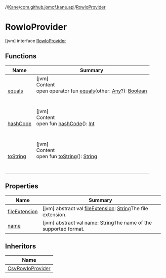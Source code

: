 //[Kane](../../index.md)/[com.github.jomof.kane.api](../index.md)/[RowIoProvider](index.md)



# RowIoProvider  
 [jvm] interface [RowIoProvider](index.md)   


## Functions  
  
|  Name|  Summary| 
|---|---|
| <a name="kotlin/Any/equals/#kotlin.Any?/PointingToDeclaration/"></a>[equals](../../com.github.jomof.kane.impl.visitor/-difference-visitor/index.md#%5Bkotlin%2FAny%2Fequals%2F%23kotlin.Any%3F%2FPointingToDeclaration%2F%5D%2FFunctions%2F-1279169165)| <a name="kotlin/Any/equals/#kotlin.Any?/PointingToDeclaration/"></a>[jvm]  <br>Content  <br>open operator fun [equals](../../com.github.jomof.kane.impl.visitor/-difference-visitor/index.md#%5Bkotlin%2FAny%2Fequals%2F%23kotlin.Any%3F%2FPointingToDeclaration%2F%5D%2FFunctions%2F-1279169165)(other: [Any](https://kotlinlang.org/api/latest/jvm/stdlib/kotlin/-any/index.html)?): [Boolean](https://kotlinlang.org/api/latest/jvm/stdlib/kotlin/-boolean/index.html)  <br><br><br>
| <a name="kotlin/Any/hashCode/#/PointingToDeclaration/"></a>[hashCode](../../com.github.jomof.kane.impl.visitor/-difference-visitor/index.md#%5Bkotlin%2FAny%2FhashCode%2F%23%2FPointingToDeclaration%2F%5D%2FFunctions%2F-1279169165)| <a name="kotlin/Any/hashCode/#/PointingToDeclaration/"></a>[jvm]  <br>Content  <br>open fun [hashCode](../../com.github.jomof.kane.impl.visitor/-difference-visitor/index.md#%5Bkotlin%2FAny%2FhashCode%2F%23%2FPointingToDeclaration%2F%5D%2FFunctions%2F-1279169165)(): [Int](https://kotlinlang.org/api/latest/jvm/stdlib/kotlin/-int/index.html)  <br><br><br>
| <a name="kotlin/Any/toString/#/PointingToDeclaration/"></a>[toString](../../com.github.jomof.kane.impl.visitor/-difference-visitor/index.md#%5Bkotlin%2FAny%2FtoString%2F%23%2FPointingToDeclaration%2F%5D%2FFunctions%2F-1279169165)| <a name="kotlin/Any/toString/#/PointingToDeclaration/"></a>[jvm]  <br>Content  <br>open fun [toString](../../com.github.jomof.kane.impl.visitor/-difference-visitor/index.md#%5Bkotlin%2FAny%2FtoString%2F%23%2FPointingToDeclaration%2F%5D%2FFunctions%2F-1279169165)(): [String](https://kotlinlang.org/api/latest/jvm/stdlib/kotlin/-string/index.html)  <br><br><br>


## Properties  
  
|  Name|  Summary| 
|---|---|
| <a name="com.github.jomof.kane.api/RowIoProvider/fileExtension/#/PointingToDeclaration/"></a>[fileExtension](file-extension.md)| <a name="com.github.jomof.kane.api/RowIoProvider/fileExtension/#/PointingToDeclaration/"></a> [jvm] abstract val [fileExtension](file-extension.md): [String](https://kotlinlang.org/api/latest/jvm/stdlib/kotlin/-string/index.html)The file extension.   <br>
| <a name="com.github.jomof.kane.api/RowIoProvider/name/#/PointingToDeclaration/"></a>[name](name.md)| <a name="com.github.jomof.kane.api/RowIoProvider/name/#/PointingToDeclaration/"></a> [jvm] abstract val [name](name.md): [String](https://kotlinlang.org/api/latest/jvm/stdlib/kotlin/-string/index.html)The name of the supported format.   <br>


## Inheritors  
  
|  Name| 
|---|
| <a name="com.github.jomof.kane.csv/CsvRowIoProvider///PointingToDeclaration/"></a>[CsvRowIoProvider](../../com.github.jomof.kane.csv/-csv-row-io-provider/index.md)

